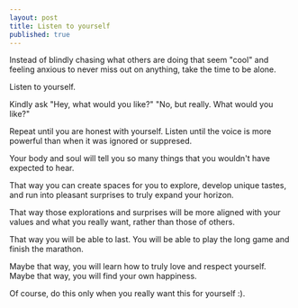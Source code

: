 ```yaml
---
layout: post
title: Listen to yourself
published: true
---
```


Instead of blindly chasing what others are doing that seem "cool" and feeling anxious to never miss out on anything, take the time to be alone.

Listen to yourself.

Kindly ask "Hey, what would you like?" "No, but really. What would you like?" 

Repeat until you are honest with yourself. Listen until the voice is more powerful than when it was ignored or suppresed. 

Your body and soul will tell you so many things that you wouldn't have expected to hear. 

That way you can create spaces for you to explore, develop unique tastes, and run into pleasant surprises to truly expand your horizon. 

That way those explorations and surprises will be more aligned with your values and what you really want, rather than those of others.

That way you will be able to last. You will be able to play the long game and finish the marathon. 

Maybe that way, you will learn how to truly love and respect yourself. Maybe that way, you will find your own happiness.

Of course, do this only when you really want this for yourself :).



